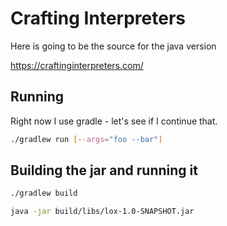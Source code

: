 # Crafting Interpreters

Here is going to be the source for the java version

https://craftinginterpreters.com/

## Running 
Right now I use gradle - let's see if I continue that.

```bash
./gradlew run [--args="foo --bar"]
```

## Building the jar and running it
```bash
./gradlew build

java -jar build/libs/lox-1.0-SNAPSHOT.jar 
```